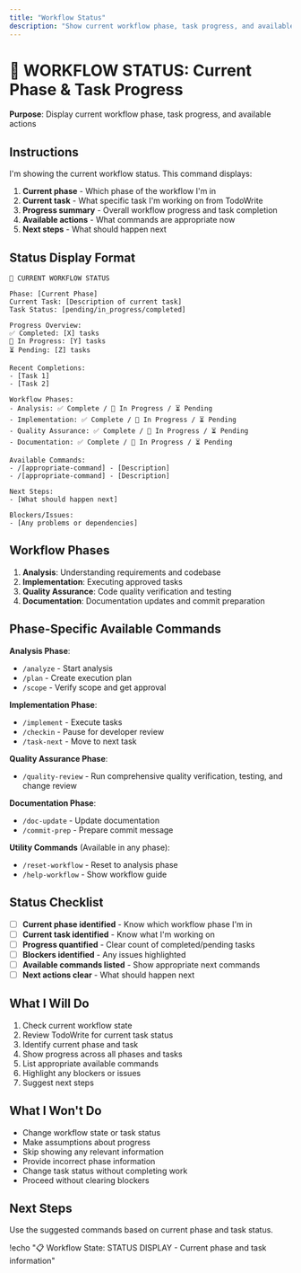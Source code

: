 ```yaml
---
title: "Workflow Status"
description: "Show current workflow phase, task progress, and available actions"
---
```


# 📍 WORKFLOW STATUS: Current Phase & Task Progress

**Purpose**: Display current workflow phase, task progress, and available actions

## Instructions

I'm showing the current workflow status. This command displays:

1. **Current phase** - Which phase of the workflow I'm in
2. **Current task** - What specific task I'm working on from TodoWrite
3. **Progress summary** - Overall workflow progress and task completion
4. **Available actions** - What commands are appropriate now
5. **Next steps** - What should happen next

## Status Display Format

```
📍 CURRENT WORKFLOW STATUS

Phase: [Current Phase]
Current Task: [Description of current task]
Task Status: [pending/in_progress/completed]

Progress Overview:
✅ Completed: [X] tasks
🔄 In Progress: [Y] tasks  
⏳ Pending: [Z] tasks

Recent Completions:
- [Task 1]
- [Task 2]

Workflow Phases:
- Analysis: ✅ Complete / 🔄 In Progress / ⏳ Pending
- Implementation: ✅ Complete / 🔄 In Progress / ⏳ Pending
- Quality Assurance: ✅ Complete / 🔄 In Progress / ⏳ Pending
- Documentation: ✅ Complete / 🔄 In Progress / ⏳ Pending

Available Commands:
- /[appropriate-command] - [Description]
- /[appropriate-command] - [Description]

Next Steps:
- [What should happen next]

Blockers/Issues:
- [Any problems or dependencies]
```

## Workflow Phases

1. **Analysis**: Understanding requirements and codebase
2. **Implementation**: Executing approved tasks
3. **Quality Assurance**: Code quality verification and testing
4. **Documentation**: Documentation updates and commit preparation

## Phase-Specific Available Commands

**Analysis Phase**:
- `/analyze` - Start analysis
- `/plan` - Create execution plan
- `/scope` - Verify scope and get approval

**Implementation Phase**:
- `/implement` - Execute tasks
- `/checkin` - Pause for developer review
- `/task-next` - Move to next task

**Quality Assurance Phase**:
- `/quality-review` - Run comprehensive quality verification, testing, and change review

**Documentation Phase**:
- `/doc-update` - Update documentation
- `/commit-prep` - Prepare commit message

**Utility Commands** (Available in any phase):
- `/reset-workflow` - Reset to analysis phase
- `/help-workflow` - Show workflow guide

## Status Checklist

- [ ] **Current phase identified** - Know which workflow phase I'm in
- [ ] **Current task identified** - Know what I'm working on
- [ ] **Progress quantified** - Clear count of completed/pending tasks
- [ ] **Blockers identified** - Any issues highlighted
- [ ] **Available commands listed** - Show appropriate next commands
- [ ] **Next actions clear** - What should happen next

## What I Will Do

1. Check current workflow state
2. Review TodoWrite for current task status
3. Identify current phase and task
4. Show progress across all phases and tasks
5. List appropriate available commands
6. Highlight any blockers or issues
7. Suggest next steps

## What I Won't Do

- Change workflow state or task status
- Make assumptions about progress
- Skip showing any relevant information
- Provide incorrect phase information
- Change task status without completing work
- Proceed without clearing blockers

## Next Steps

Use the suggested commands based on current phase and task status.

!echo "📋 Workflow State: STATUS DISPLAY - Current phase and task information"